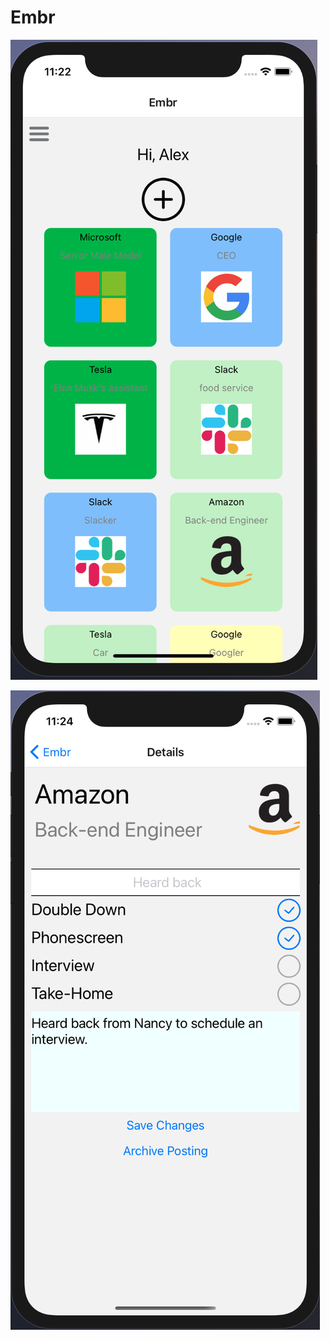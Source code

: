 # Embr

![Alt text](./client/assets/screenshot1.png?raw=true 'Home Screen')

![Alt text](./client/assets/screenshot2.png?raw=true 'Edit Screen')
